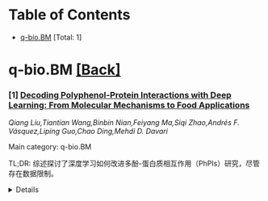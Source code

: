 <div id=toc></div>

# Table of Contents

- [q-bio.BM](#q-bio.BM) [Total: 1]


<div id='q-bio.BM'></div>

# q-bio.BM [[Back]](#toc)

### [1] [Decoding Polyphenol-Protein Interactions with Deep Learning: From Molecular Mechanisms to Food Applications](https://arxiv.org/abs/2508.03456)
*Qiang Liu,Tiantian Wang,Binbin Nian,Feiyang Ma,Siqi Zhao,Andrés F. Vásquez,Liping Guo,Chao Ding,Mehdi D. Davari*

Main category: q-bio.BM

TL;DR: 综述探讨了深度学习如何改进多酚-蛋白质相互作用（PhPIs）研究，尽管存在数据限制。


<details>
  <summary>Details</summary>
Motivation: 多酚与蛋白质的相互作用（PhPIs）对营养和健康至关重要，但传统方法在可扩展性和重现性方面有局限。

Method: 使用深度学习预测PhPIs的结合位点、亲和力和分子动力学，并整合高维生物信息数据。

Result: 深度学习提高了预测准确性，但仍受限于数据质量和代表性。

Conclusion: 未来方向包括多模态数据整合、模型泛化能力提升和领域专用基准数据集开发。

Abstract: Polyphenols and proteins are essential biomolecules that influence food
functionality and, by extension, human health. Their interactions -- hereafter
referred to as PhPIs (polyphenol-protein interactions) -- affect key processes
such as nutrient bioavailability, antioxidant activity, and therapeutic
efficacy. However, these interactions remain challenging due to the structural
diversity of polyphenols and the dynamic nature of protein binding. Traditional
experimental techniques like nuclear magnetic resonance (NMR) and mass
spectrometry (MS), along with computational tools such as molecular docking and
molecular dynamics (MD), have offered important insights but face constraints
in scalability, throughput, and reproducibility. This review explores how deep
learning (DL) is reshaping the study of PhPIs by enabling efficient prediction
of binding sites, interaction affinities, and MD using high-dimensional bio-
and chem-informatics data. While DL enhances prediction accuracy and reduces
experimental redundancy, its effectiveness remains limited by data
availability, quality, and representativeness, particularly in the context of
natural products. We critically assess current DL frameworks for PhPIs analysis
and outline future directions, including multimodal data integration, improved
model generalizability, and development of domain-specific benchmark datasets.
This synthesis offers guidance for researchers aiming to apply DL in unraveling
structure-function relationships of polyphenols, accelerating discovery in
nutritional science and therapeutic development.

</details>
